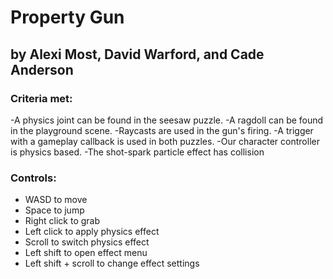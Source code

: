 # Property Gun
## by Alexi Most, David Warford, and Cade Anderson

### Criteria met:
-A physics joint can be found in the seesaw puzzle.
-A ragdoll can be found in the playground scene.
-Raycasts are used in the gun's firing.
-A trigger with a gameplay callback is used in both puzzles.
-Our character controller is physics based.
-The shot-spark particle effect has collision

### Controls:
- WASD to move
- Space to jump
- Right click to grab
- Left click to apply physics effect
- Scroll to switch physics effect
- Left shift to open effect menu
- Left shift + scroll to change effect settings


